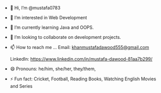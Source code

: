 - 👋 Hi, I’m @mustafa0783
- 👀 I’m interested in Web Development
- 🌱 I’m currently learning Java and OOPS.
- 💞️ I’m looking to collaborate on development projects.
- 📫 How to reach me ...
    Email: khanmustafadawood555@gmail.com

    LinkedIn: https://www.linkedin.com/in/mustafa-dawood-81aa7b299/
  
- 😄 Pronouns: he/him, she/her, they/them,
- ⚡ Fun fact: Cricket, Football, Reading Books, Watching English Movies and Series 

<!---
mustafa0783/mustafa0783 is a ✨ special ✨ repository because its `README.md` (this file) appears on your GitHub profile.
You can click the Preview link to take a look at your changes.
--->

